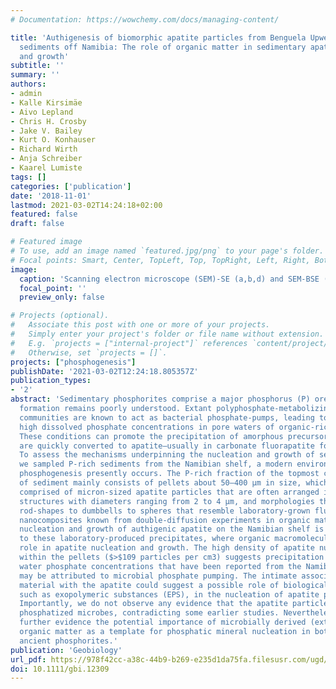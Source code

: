 ```yaml
---
# Documentation: https://wowchemy.com/docs/managing-content/

title: 'Authigenesis of biomorphic apatite particles from Benguela Upwelling Zone
  sediments off Namibia: The role of organic matter in sedimentary apatite nucleation
  and growth'
subtitle: ''
summary: ''
authors:
- admin
- Kalle Kirsimäe
- Aivo Lepland
- Chris H. Crosby
- Jake V. Bailey
- Kurt O. Konhauser
- Richard Wirth
- Anja Schreiber
- Kaarel Lumiste
tags: []
categories: ['publication']
date: '2018-11-01'
lastmod: 2021-03-02T14:24:18+02:00
featured: false
draft: false

# Featured image
# To use, add an image named `featured.jpg/png` to your page's folder.
# Focal points: Smart, Center, TopLeft, Top, TopRight, Left, Right, BottomLeft, Bottom, BottomRight.
image:
  caption: 'Scanning electron microscope (SEM)‐SE (a,b,d) and SEM‐BSE (c) images of progressing apatite growth forms from broken‐surface pellets (c from core GC4, all others from core 25005). Rod‐shaped and other apatite microstructures form a continuum from (a) spindle‐shaped elongated rods to (b) rods that start to bulge at their distal ends to (c) dumbbells to (d) spherical particles. Scale bars represent 1 μm.'
  focal_point: ''
  preview_only: false

# Projects (optional).
#   Associate this post with one or more of your projects.
#   Simply enter your project's folder or file name without extension.
#   E.g. `projects = ["internal-project"]` references `content/project/deep-learning/index.md`.
#   Otherwise, set `projects = []`.
projects: ["phosphogenesis"]
publishDate: '2021-03-02T12:24:18.805357Z'
publication_types:
- '2'
abstract: 'Sedimentary phosphorites comprise a major phosphorus (P) ore, yet their
  formation remains poorly understood. Extant polyphosphate-metabolizing bacterial
  communities are known to act as bacterial phosphate-pumps, leading to episodically
  high dissolved phosphate concentrations in pore waters of organic-rich sediment.
  These conditions can promote the precipitation of amorphous precursor phases that
  are quickly converted to apatite—usually in carbonate fluorapatite form [Ca10(PO4,CO3)6F2-3].
  To assess the mechanisms underpinning the nucleation and growth of sedimentary apatite,
  we sampled P-rich sediments from the Namibian shelf, a modern environment where
  phosphogenesis presently occurs. The P-rich fraction of the topmost centimetres
  of sediment mainly consists of pellets about 50–400 μm in size, which in turn are
  comprised of micron-sized apatite particles that are often arranged into radial
  structures with diameters ranging from 2 to 4 μm, and morphologies that range from
  rod-shapes to dumbbells to spheres that resemble laboratory-grown fluorapatite–gelatin
  nanocomposites known from double-diffusion experiments in organic matrices. The
  nucleation and growth of authigenic apatite on the Namibian shelf is likely analogous
  to these laboratory-produced precipitates, where organic macromolecules play a central
  role in apatite nucleation and growth. The high density of apatite nucleation sites
  within the pellets ($>$109 particles per cm3) suggests precipitation at high pore
  water phosphate concentrations that have been reported from the Namibian shelf and
  may be attributed to microbial phosphate pumping. The intimate association of organic
  material with the apatite could suggest a possible role of biological substrata,
  such as exopolymeric substances (EPS), in the nucleation of apatite precursors.
  Importantly, we do not observe any evidence that the apatite particles are actual
  phosphatized microbes, contradicting some earlier studies. Nevertheless, these results
  further evidence the potential importance of microbially derived (extracellular)
  organic matter as a template for phosphatic mineral nucleation in both recent and
  ancient phosphorites.'
publication: 'Geobiology'
url_pdf: https://978f42cc-a38c-44b9-b269-e235d1da75fa.filesusr.com/ugd/161b8a_6945257348a64e1a96815c51697dee1d.pdf
doi: 10.1111/gbi.12309
---
```

